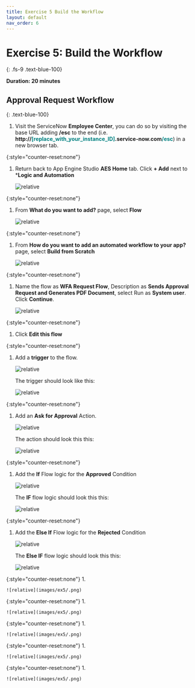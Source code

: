 ```yaml
---
title: Exercise 5 Build the Workflow
layout: default
nav_order: 6
---
```


# Exercise 5: Build the Workflow
{: .fs-9 .text-blue-100}

**Duration: 20 minutes**

## Approval Request Workflow
{: .text-blue-100}
1.  Visit the ServiceNow **Employee Center**, you can do so by visiting the base URL adding **/esc** to the end (i.e. **http://<span style="color:teal">\[replace_with_your_instance_ID\]</span>.service-now.com<span style="color:teal">/esc</span>**) in a new browser tab.  

{:style="counter-reset:none"}
1.  Return back to App Engine Studio **AES Home** tab.  Click **+ Add** next to ***Logic and Automation**

    ![relative](images/ex5/01.png)

{:style="counter-reset:none"}
1.  From **What do you want to add?** page, select **Flow**

    ![relative](images/ex5/02.png)

{:style="counter-reset:none"}
1.  From **How do you want to add an automated workflow to your app?** page, select **Build from Scratch**

    ![relative](images/ex5/03.png)

{:style="counter-reset:none"}
1.  Name the flow as **WFA Request Flow**, Description as **Sends Approval Request and Generates PDF Document**, select Run as **System user**.  Click **Continue**.

    ![relative](images/ex5/04.png)

{:style="counter-reset:none"}
1.  Click **Edit this flow**

{:style="counter-reset:none"}
1.  Add a **trigger** to the flow.

    ![relative](images/ex5/GIF05.gif)

    The trigger should look like this:

    ![relative](images/ex5/05.png)

{:style="counter-reset:none"}
1.  Add an **Ask for Approval** Action.  

    ![relative](images/ex5/GIF06.gif)

    The action should look this this:

    ![relative](images/ex5/06.png)

{:style="counter-reset:none"}
1.  Add the **If** Flow logic for the **Approved** Condition

    ![relative](images/ex5/GIF07.gif)

    The **IF** flow logic should look this this:

    ![relative](images/ex5/07.png)

{:style="counter-reset:none"}
1.  Add the **Else If** Flow logic for the **Rejected** Condition

    ![relative](images/ex5/GIF08.gif)

    The **Else IF** flow logic should look this this:

    ![relative](images/ex5/08.png)


{:style="counter-reset:none"}
1.  

    ![relative](images/ex5/.png)

{:style="counter-reset:none"}
1.  

    ![relative](images/ex5/.png)

{:style="counter-reset:none"}
1.  

    ![relative](images/ex5/.png)

{:style="counter-reset:none"}
1.  

    ![relative](images/ex5/.png)

{:style="counter-reset:none"}
1.  

    ![relative](images/ex5/.png)
